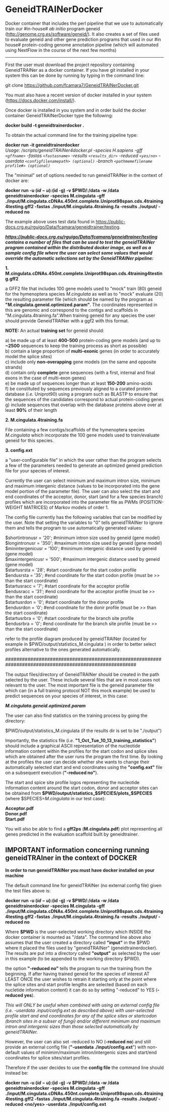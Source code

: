 # GeneidTRAINerDocker

Docker container that includes the perl pipeline that we use to automatically train our #in-house# _ab initio_ program geneid (http://genome.crg.es/software/geneid/). It also creates a set of files used to evaluate geneid and other gene prediction programs that used in our #in house# protein-coding genome annotation pipeline (which will automated using NextFlow in the course of the next few months)

---------------------------------------------------------------------------------------

First the user must download the project repository containing GeneidTRAINer as a docker container. If you have git installed in your system this can be done by running by typing in the command line:

git clone https://github.com/fcamara7/GeneidTRAINerDocker.git

You must also have a recent version of docker installed in your system (https://docs.docker.com/install/). 

Once docker is installed in you system and in order build the docker container GeneidTRAINerDocker type the following:

**docker build -t  geneidtrainerdocker .**

To obtain the actual command line for the training pipeline type:

**docker run -it geneidtrainerdocker**  
_Usage: /scripts/geneidTRAINer4docker.pl -species H.sapiens -gff `<gffname>` -fastas `<fastasname>` -results `<results_dir>` -reduced `<yes/no>` -userdata `<configfilenamepath> (optional)` -branch `<pathmemefilename profile#> (optional)`_

The "minimal" set of options needed to run geneidTRAINer in the context of docker are: 

**docker run -u $(id -u):$(id -g) -v $PWD/:/data -w /data geneidtrainerdocker -species M.cingulata -gff ./input/M.cingulata.cDNAs.450nt.complete.Uniprot98span.cds.4training4testing.gff2 -fastas ./input/M.cingulata.4training.fa -results ./output/ -reduced no**

The example above uses test data found in https://public-docs.crg.eu/rguigo/Data/fcamara/geneidtrainer/testing.

***https://public-docs.crg.eu/rguigo/Data/fcamara/geneidtrainer/testing contains a number of files that can be used to test the geneidTRAINer program contained within the distributed docker image, as well as a sample config file where the user can select some values that would override the automatic selections set by the GeneidTRAINer pipeline:***

**1. M.cingulata.cDNAs.450nt.complete.Uniprot98span.cds.4training4testing.gff2**

a GFF2 file that includes 100 gene models used to "mock" train (80) geneid for the hymenoptera species _M.cingulata_ as well as to "mock" evaluate (20) the resulting parameter file (which should be named by the program as **"M.cingulata.geneid.optimized.param"**. The coordinates represented in this are genomic and correspond to the contigs and scaffolds in "M.cingulata.4training.fa".When training geneid for any species the user should provide GeneidTRAINer with a ggf2 with this format. 

**NOTE:** An actual **training set** for geneid should:  

a) be made up of at least **400-500** protein-coding gene models (and up to **~2500** sequences to keep the training process as short as possible)  
b) contain a large proportion of **multi-exonic** genes (in order to accurately model the splice sites)    
c) include only **non-overapping** gene models (on the same and opposite strands)   
d) contain only **complete** gene sequences (with a first, internal and final exons in the case of multi-exon genes)  
e) be made up of sequences longer than at least **150-200** amino-acids  
f) be constituted by sequences previously aligned to a curated protein database (_i.e._ Uniprot90) using a program such as BLASTP to ensure that the sequences of the candidates correspond to actual protein-coding genes  
g) include sequences that overlap with the database proteins above over at least **90%** of their length     


**2. M.cingulata.4training.fa**

File containing a few contigs/scaffolds of the hymenoptera species _M.cingulata_ which incorporate the 100 gene models used to train/evaluate geneid for this species. 

**3. config.ext** 

a "user-configurable file" in which the user rather than the program selects a few of the parameters needed to generate an optimized geneid prediction file for your species of interest. 

Currently the user can select minimum and maximum intron size, minimum and maximum intergenic distance (values to be incorporated into the gene model portion of the parameter file). The user can also select the start and end coordinates of the acceptor, donor, start (and for a few species branch) profiles which are incorporated into the parameter file as PWMs (POSITION-WEIGHT MATRICES) of Markov models of order 1.  

The config file currently has the following variables that can be modified by the user. Note that setting the variables to "0" tells geneidTRAINer to ignore them and tells the program to use automatically generated values:

$shortintronusr = '20';  #minimum intron size used by geneid (gene model)  
$longintronusr = '350';  #maximum intron size used by geneid (gene model)  
$minintergenicusr = '100'; #minimum intergenic distance used by geneid (gene model)  
$maxintergenicusr = '500'; #maximum intergenic distance used by geneid (gene model)  
$startusrsta = '28'; #start coordinate for the start codon profile  
$endusrsta = '35';   #end coordinate for the start codon profile (must be >> than the start coordinate)  
$startusracc = '7';  #start coordinate for the acceptor profile  
$endusracc = '31';  #end coordinate for the acceptor profile (must be >> than the start coordinate)  
$startusrdon = '0'; #start coordinate for the donor profile  
$endusrdon = '0';  #end coordinate for the donir profile (must be >> than the start coordinate)  
$startusrbra = '0'; #start coordinate for the branch site profile  
$endusrbra = '0'; #end coordinate for the branch site profile (must be >> than the start coordinate)  

refer to the profile diagram produced by geneidTRAINer (located for example in $PWD/output/statistics_M.cingulata ) in order to better select profiles alternative to the ones generated automatically. 

#######################################################################################################

The output files/directory of GeneidTRAINer should be created in the path selected by the user. These include several files that are in most cases not relevant to the user. The most important file is the geneid parameter file which can (in a full training protocol NOT this mock example) be used to predict sequences on your species of interest, in this case:

_**M.cingulata.geneid.optimized.param**_

The user can also find statistics on the training process by going the directory:

$PWD/output/statistics_M.cingulata (if the results dir is set to be "./output") 

Importantly, the statistics file (_i.e._ **"1_Oct_Tue_10_13_training_statistics"**) should include a graphical ASCII representation of the nucleotide information content within the profiles for the start codon and splice sites which are obtained after the user runs the program the first time. By looking at the profiles the user can decide whether she wants to change their automatically selected start and end coordinates using the **"config.ext"** file on a subsequent execution (**"-reduced no"**).

The start and spice site profile logos representing the nucleotide information content around the start codon, donor and acceptor sites can be obtained from **$PWD/output/statistics_$SPECIES/plots_$SPECIES** (where $SPECIES=_M.cingulata_ in our test case):  

**Acceptor.pdf**  
**Donor.pdf**  
**Start.pdf**  

You will also be able to find a **gff2ps** (**M.cingulata.pdf**) plot representing all genes predicted in the evaluation scaffold built by geneidtrainer.


## **IMPORTANT information concerning running geneidTRAIner in the context of DOCKER**

**In order to run geneidTRAINer you must have docker installed on your machine**

The default command line for geneidTRAINer (no external config file) given the test files above is:

**docker run -u $(id -u):$(id -g) -v $PWD/:/data -w /data geneidtrainerdocker -species M.cingulata -gff ./input/M.cingulata.cDNAs.450nt.complete.Uniprot98span.cds.4training4testing.gff2 -fastas ./input/M.cingulata.4training.fa -results ./output/ -reduced no**

Where **$PWD** is the user-selected working directory which INSIDE the docker container is mounted as "/data". The command line above also assumes that the user created a directory called **"input"** in the $PWD where it placed the files used by "geneidTRAINer" (geneidtrainerdocker). The results are put into a directory called **"output"**  as selected by the user in this example (to be appended to the working directory $PWD).

the option **"-reduced no"** tells the program to run the training from the beginning. If after having trained geneid for the species of interest AT LEAST ONCE the user wishes to retrain it starting only at the point where the splice sites and start profile lengths are selected (based on each nucletide information content) it can do so by setting "-reduced" to YES (**-reduced yes**). 

_This will *ONLY* be useful when combined with using an external config file (i.e. -userdata .input/config.ext as described above) with user-selected profile start and end coordinates for any of the splice sites or startcodon (branch sites in a subser of fungi) and/or different minimum and maximum intron and intergenic sizes than those selected automatically by geneidTRAINer._    

However, the user can also set -reduced to NO (**-reduced no**) and still provide an external config file (**"-userdata ./input/config.ext**") with non-default values of minimim/maximum intron/intergenic sizes and start/end coordinates for splice sites/start profiles. 


Therefore if the user decides to use the **config file** the command line should instead be:

**docker run -u $(id -u):$(id -g) -v $PWD/:/data -w /data geneidtrainerdocker -species M.cingulata -gff ./input/M.cingulata.cDNAs.450nt.complete.Uniprot98span.cds.4training4testing.gff2 -fastas ./input/M.cingulata.4training.fa -results ./output/ -reduced <no/yes> -userdata ./input/config.ext**
